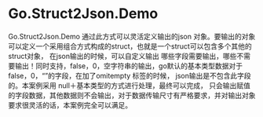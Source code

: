 # Go.Struct2Json.Demo
Go.Struct2Json.Demo
通过此方式可以灵活定义输出的json 对象。要输出的对象可以定义一个采用组合方式构成的struct，也就是一个struct可以包含多个其他的struct对象，
在json输出的时候，可以自定义输出 哪些字段需要输出，哪些不需要输出！同时支持，false，0，空字符串的输出，go默认的基本类型数据对于
false，0，“”的字段，在加了omitempty 标签的时候， json输出是不包含此字段的。本案例采用 null＋基本类型的方式进行处理，最终可以完成，
只会输出赋值的字段数据，其他数据则不会输出，对于数据传输尺寸有严格要求，并对输出对象要求很灵活的话，本案例完全可以满足。
